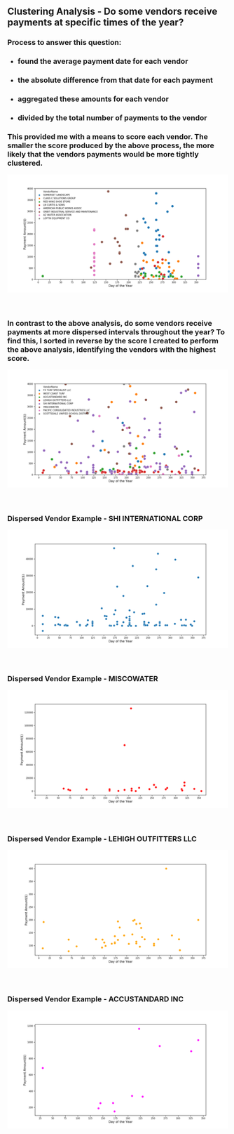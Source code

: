 ## Clustering Analysis - Do some vendors receive payments at specific times of the year?
###   Process to answer this question:
  + ### found the average payment date for each vendor  
  + ### the absolute difference from that date for each payment  
  + ### aggregated these amounts for each vendor  
  + ### divided by the total number of payments to the vendor  

### This provided me with a means to score each vendor.  The smaller the score produced by the above process, the more likely that the vendors payments would be more tightly clustered.

![](https://github.com/mrkjhsn/Vendor-Payments-City-of-Scottsdale/blob/d8d76b0971c7a2b3598e25ebc5c94e3cfad4f8c7/visualizations/top%208%20clustered%20vendors.png)
<br/>
<br/>
<br/>
### In contrast to the above analysis, do some vendors receive payments at more dispersed intervals throughout the year?  To find this, I sorted in reverse by the score I created to perform the above analysis, identifying the vendors with the highest score.
![](https://github.com/mrkjhsn/Vendor-Payments-City-of-Scottsdale/blob/master/visualizations/top%208%20dispersed%20vendors.png)
<br/>
<br/>
<br/>
### Dispersed Vendor Example - SHI INTERNATIONAL CORP
![](https://github.com/mrkjhsn/Vendor-Payments-City-of-Scottsdale/blob/master/visualizations/dispersed%20vendor%20-%20SHI%20INTERNATIONAL%20CORP.png)
<br/>
<br/>
<br/>
### Dispersed Vendor Example - MISCOWATER
![](https://github.com/mrkjhsn/Vendor-Payments-City-of-Scottsdale/blob/master/visualizations/dispersed%20vendor%20-%20MISCOWATER.png)
<br/>
<br/>
<br/>
### Dispersed Vendor Example - LEHIGH OUTFITTERS LLC
![](https://github.com/mrkjhsn/Vendor-Payments-City-of-Scottsdale/blob/master/visualizations/dispersed%20vendor%20-%20LEHIGH%20OUTFITTERS%20LLC.png)
<br/>
<br/>
<br/>
### Dispersed Vendor Example - ACCUSTANDARD INC
![](https://github.com/mrkjhsn/Vendor-Payments-City-of-Scottsdale/blob/master/visualizations/dispersed%20vendor%20-%20ACCUSTANDARD%20INC.png)

